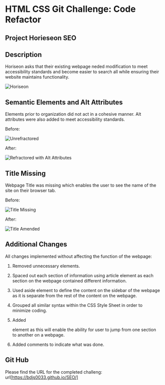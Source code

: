 # HTML CSS Git Challenge: Code Refactor

## Project Horieseon SEO

## Description

Horiseon asks that their existing webpage neded modification to meet accessibility standards and become easier to search all while ensuring their website maintains functionality.

![Horiseon](https://user-images.githubusercontent.com/82056351/147393956-eaa22c23-713b-4384-8f71-79f7d13d1800.jpg)


## Semantic Elements and Alt Attributes

Elements prior to organization did not act in a cohesive manner. Alt attributes were also added to meet accessibility standards.

Before:

![Unrefractored](https://user-images.githubusercontent.com/82056351/147395303-bcc4e487-5ae1-4a22-8be9-3d41693cba77.jpg)

After:

![Refractored with Alt Attributes](https://user-images.githubusercontent.com/82056351/147395377-7b1066a5-3444-4730-824a-f22abeda9245.jpg)

## Title Missing

Webpage Title was missing which enables the user to see the name of the site on their browser tab.

Before:

![Title Missing](https://user-images.githubusercontent.com/82056351/147395398-7d1a957c-4dbd-4329-a42d-04b19dc879fe.jpg)

After:

![Title Amended](https://user-images.githubusercontent.com/82056351/147395401-3b472f9a-6f8b-40d0-b5ed-62b20ce9d027.jpg)

## Additional Changes

All changes implemented without affecting the function of the webpage:

1. Removed unnecessary elements.

2. Spaced out each section of information using article element as each section on the webpage contained different information.

3. Used aside element to define the content on the sidebar of the webpage as it is separate from the rest of the content on the webpage.

4. Grouped all similar syntax within the CSS Style Sheet in order to minimize coding.

5. Added <nav> element as this will enable the ability for user to jump from one section to another on a webpage.

6. Added comments to indicate what was done.


## Git Hub 

Please find the URL for the completed challeng: url[https://bdjs0033.github.io/SEO/]
